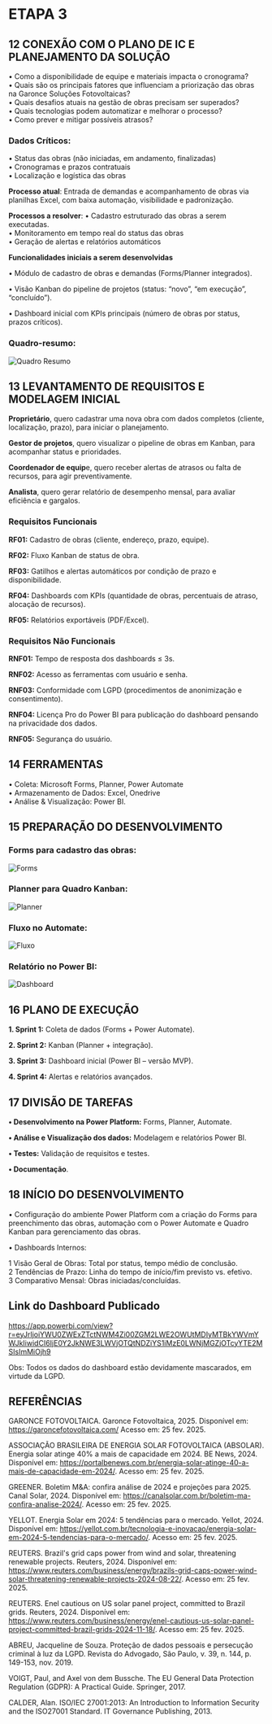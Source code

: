 # ETAPA 3

## 12	CONEXÃO COM O PLANO DE IC E PLANEJAMENTO DA SOLUÇÃO

• Como a disponibilidade de equipe e materiais impacta o cronograma?<br/>
•	Quais são os principais fatores que influenciam a priorização das obras na Garonce Soluções Fotovoltaicas?<br/>
•	Quais desafios atuais na gestão de obras precisam ser superados?<br/>
•	Quais tecnologias podem automatizar e melhorar o processo?<br/>
•	Como prever e mitigar possíveis atrasos?<br/>

### Dados Críticos:

•	Status das obras (não iniciadas, em andamento, finalizadas)<br/>
•	Cronogramas e prazos contratuais<br/>
•	Localização e logística das obras<br/>

**Processo atual**: Entrada de demandas e acompanhamento de obras via planilhas Excel, com baixa automação, visibilidade e padronização.<br/>

**Processos a resolver**:
•	Cadastro estruturado das obras a serem executadas. <br/>
•	Monitoramento em tempo real do status das obras<br/>
•	Geração de alertas e relatórios automáticos<br/>

**Funcionalidades iniciais a serem desenvolvidas** 

•	Módulo de cadastro de obras e demandas (Forms/Planner integrados).<br/>

•	Visão Kanban do pipeline de projetos (status: “novo”, “em execução”, “concluído”).<br/>

•	Dashboard inicial com KPIs principais (número de obras por status, prazos críticos).<br/>

### Quadro-resumo:

![Quadro Resumo](img/quadro.png)

## 13	LEVANTAMENTO DE REQUISITOS E MODELAGEM INICIAL

**Proprietário**, quero cadastrar uma nova obra com dados completos (cliente, localização, prazo), para iniciar o planejamento.<br/>

**Gestor de projetos**, quero visualizar o pipeline de obras em Kanban, para acompanhar status e prioridades.<br/>

**Coordenador de equip**e, quero receber alertas de atrasos ou falta de recursos, para agir preventivamente.<br/>

**Analista**, quero gerar relatório de desempenho mensal, para avaliar eficiência e gargalos.<br/>

### Requisitos Funcionais

**RF01:** Cadastro de obras (cliente, endereço, prazo, equipe).<br/>

**RF02:** Fluxo Kanban de status de obra.<br/>

**RF03:** Gatilhos e alertas automáticos por condição de prazo e disponibilidade.<br/>

**RF04:** Dashboards com KPIs (quantidade de obras, percentuais de atraso, alocação de recursos).<br/>

**RF05:** Relatórios exportáveis (PDF/Excel).<br/>

### Requisitos Não Funcionais

**RNF01:** Tempo de resposta dos dashboards ≤ 3s.<br/>

**RNF02:** Acesso as ferramentas com usuário e senha.<br/>

**RNF03:** Conformidade com LGPD (procedimentos de anonimização e consentimento). <br/>

**RNF04:** Licença Pro do Power BI para publicação do dashboard pensando na privacidade dos dados.<br/>

**RNF05:** Segurança do usuário.<br/>

## 14	FERRAMENTAS 

• Coleta: Microsoft Forms, Planner, Power Automate<br/>
• Armazenamento de Dados: Excel, Onedrive<br/>
•	Análise & Visualização: Power BI.<br/>

## 15	PREPARAÇÃO DO DESENVOLVIMENTO

### Forms para cadastro das obras:

![Forms](img/forms.png)

### Planner para Quadro Kanban:


![Planner](img/planner.png)

### Fluxo no Automate:

![Fluxo](img/automate.png)

### Relatório no Power BI:

![Dashboard](img/relatorio.png)

## 16 	PLANO DE EXECUÇÃO

**1.	Sprint 1:** Coleta de dados (Forms + Power Automate).<br/>

**2.	Sprint 2:** Kanban (Planner + integração).<br/>

**3.	Sprint 3:** Dashboard inicial (Power BI – versão MVP).<br/>

**4.	Sprint 4:** Alertas e relatórios avançados.<br/>

## 17	DIVISÃO DE TAREFAS

**•	Desenvolvimento na Power Platform:** Forms, Planner, Automate.<br/>

**•	Análise e Visualização dos dados:** Modelagem e relatórios Power BI.<br/>

**•	Testes:** Validação de requisitos e testes.<br/>

**•	Documentação**.<br/>

## 18	INÍCIO DO DESENVOLVIMENTO 

•	Configuração do ambiente Power Platform com a criação do Forms para preenchimento das obras, automação com o Power Automate e Quadro Kanban para gerenciamento das obras.

•	Dashboards Internos:

1	Visão Geral de Obras: Total por status, tempo médio de conclusão.<br/>
2	Tendências de Prazo: Linha do tempo de início/fim previsto vs. efetivo.<br/>
3	Comparativo Mensal: Obras iniciadas/concluídas.<br/>

## Link do Dashboard Publicado

https://app.powerbi.com/view?r=eyJrIjoiYWU0ZWExZTctNWM4Zi00ZGM2LWE2OWUtMDIyMTBkYWVmYWJkIiwidCI6IjE0Y2JkNWE3LWVjOTQtNDZiYS1iMzE0LWNjMGZjOTcyYTE2MSIsImMiOjh9


Obs: Todos os dados do dashboard estão devidamente mascarados, em virtude da LGPD. 

## REFERÊNCIAS

GARONCE FOTOVOLTAICA. Garonce Fotovoltaica, 2025. Disponível em: https://garoncefotovoltaica.com/ Acesso em: 25 fev. 2025.

ASSOCIAÇÃO BRASILEIRA DE ENERGIA SOLAR FOTOVOLTAICA (ABSOLAR). Energia solar atinge 40% a mais de capacidade em 2024. BE News, 2024. Disponível em: https://portalbenews.com.br/energia-solar-atinge-40-a-mais-de-capacidade-em-2024/. Acesso em: 25 fev. 2025.

GREENER. Boletim M&A: confira análise de 2024 e projeções para 2025. Canal Solar, 2024. Disponível em: https://canalsolar.com.br/boletim-ma-confira-analise-2024/. Acesso em: 25 fev. 2025.

YELLOT. Energia Solar em 2024: 5 tendências para o mercado. Yellot, 2024. Disponível em: https://yellot.com.br/tecnologia-e-inovacao/energia-solar-em-2024-5-tendencias-para-o-mercado/. Acesso em: 25 fev. 2025.

REUTERS. Brazil's grid caps power from wind and solar, threatening renewable projects. Reuters, 2024. Disponível em: https://www.reuters.com/business/energy/brazils-grid-caps-power-wind-solar-threatening-renewable-projects-2024-08-22/. Acesso em: 25 fev. 2025.

REUTERS. Enel cautious on US solar panel project, committed to Brazil grids. Reuters, 2024. Disponível em: https://www.reuters.com/business/energy/enel-cautious-us-solar-panel-project-committed-brazil-grids-2024-11-18/. Acesso em: 25 fev. 2025.

ABREU, Jacqueline de Souza. Proteção de dados pessoais e persecução criminal à luz da LGPD. Revista do Advogado, São Paulo, v. 39, n. 144, p. 149-153, nov. 2019.

VOIGT, Paul, and Axel von dem Bussche. The EU General Data Protection Regulation (GDPR): A Practical Guide. Springer, 2017.

CALDER, Alan. ISO/IEC 27001:2013: An Introduction to Information Security and the ISO27001 Standard. IT Governance Publishing, 2013.

